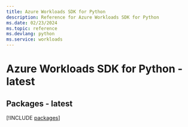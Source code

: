 ```yaml
---
title: Azure Workloads SDK for Python
description: Reference for Azure Workloads SDK for Python
ms.date: 02/23/2024
ms.topic: reference
ms.devlang: python
ms.service: workloads
---
```

# Azure Workloads SDK for Python - latest
## Packages - latest
[!INCLUDE [packages](workloads-index.md)]